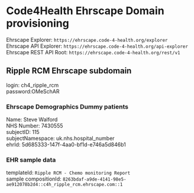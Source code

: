 # Code4Health Ehrscape Domain provisioning

Ehrscape Explorer: `https://ehrscape.code-4-health.org/explorer`  
Ehrscape API Explorer: `https://ehrscape.code-4-health.org/api-explorer`  
Ehrscape REST API Root: `https://ehrscape.code-4-health.org/rest/v1`  

## Ripple RCM Ehrscape subdomain

login: ch4_ripple_rcm  
password:OMeSchAR  

### Ehrscape Demographics Dummy patients

Name: Steve Walford  
NHS Number: 7430555  
subjectID: 115  
subjectNamespace: uk.nhs.hospital_number  
ehrId: 5d685333-147f-4aa0-bf1d-e746a5d846b1  

### EHR sample data

templateId: `Ripple RCM - Chemo monitoring Report`  
sample compositionId: `8263bdaf-a9de-4141-98e5-ae912078b2d4::c4h_ripple_rcm.ehrscape.com::1`
